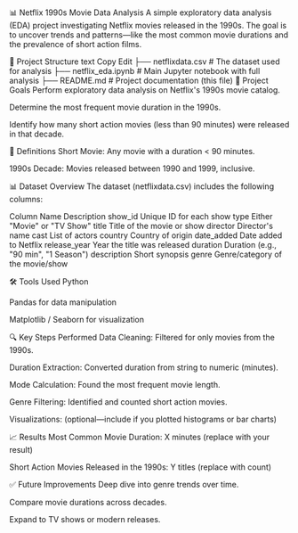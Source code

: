 📊 Netflix 1990s Movie Data Analysis
A simple exploratory data analysis (EDA) project investigating Netflix movies released in the 1990s. The goal is to uncover trends and patterns—like the most common movie durations and the prevalence of short action films.

📁 Project Structure
text
Copy
Edit
├── netflixdata.csv         # The dataset used for analysis
├── netflix_eda.ipynb       # Main Jupyter notebook with full analysis
├── README.md               # Project documentation (this file)
🧠 Project Goals
Perform exploratory data analysis on Netflix's 1990s movie catalog.

Determine the most frequent movie duration in the 1990s.

Identify how many short action movies (less than 90 minutes) were released in that decade.

📌 Definitions
Short Movie: Any movie with a duration < 90 minutes.

1990s Decade: Movies released between 1990 and 1999, inclusive.

📊 Dataset Overview
The dataset (netflixdata.csv) includes the following columns:

Column Name	Description
show_id	Unique ID for each show
type	Either "Movie" or "TV Show"
title	Title of the movie or show
director	Director's name
cast	List of actors
country	Country of origin
date_added	Date added to Netflix
release_year	Year the title was released
duration	Duration (e.g., "90 min", "1 Season")
description	Short synopsis
genre	Genre/category of the movie/show

🛠 Tools Used
Python

Pandas for data manipulation

Matplotlib / Seaborn for visualization

🔍 Key Steps Performed
Data Cleaning: Filtered for only movies from the 1990s.

Duration Extraction: Converted duration from string to numeric (minutes).

Mode Calculation: Found the most frequent movie length.

Genre Filtering: Identified and counted short action movies.

Visualizations: (optional—include if you plotted histograms or bar charts)

📈 Results
Most Common Movie Duration: X minutes (replace with your result)

Short Action Movies Released in the 1990s: Y titles (replace with count)

✅ Future Improvements
Deep dive into genre trends over time.

Compare movie durations across decades.

Expand to TV shows or modern releases.